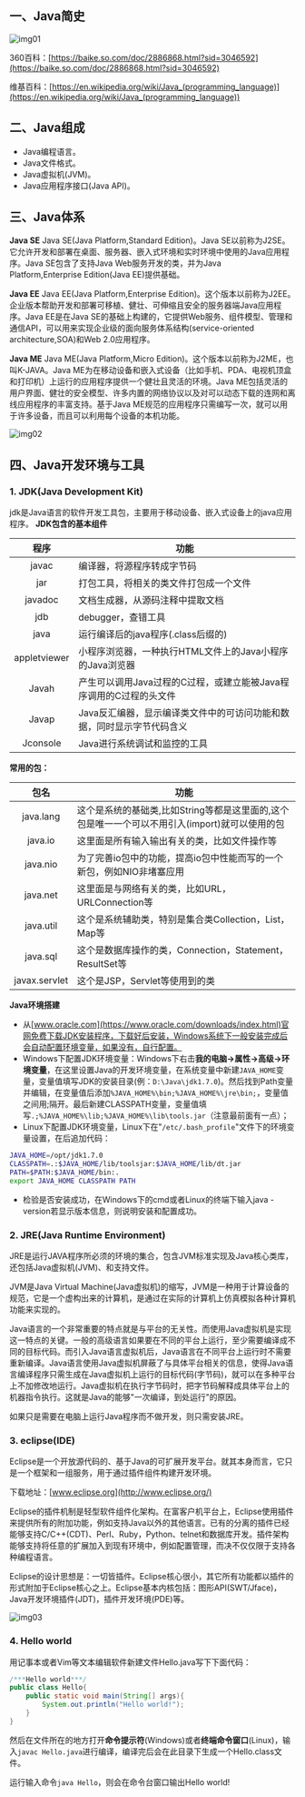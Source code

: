 ## 一、Java简史

![img01](../../images/javase/1001.jpg)

360百科：[https://baike.so.com/doc/2886868.html?sid=3046592](https://baike.so.com/doc/2886868.html?sid=3046592)

维基百科：[https://en.wikipedia.org/wiki/Java_(programming_language)](https://en.wikipedia.org/wiki/Java_(programming_language))

## 二、Java组成

- Java编程语言。
- Java文件格式。
- Java虚拟机(JVM)。
- Java应用程序接口(Java API)。

## 三、Java体系

**Java SE**
Java SE(Java Platform,Standard Edition)。Java SE以前称为J2SE。它允许开发和部署在桌面、服务器、嵌入式环境和实时环境中使用的Java应用程序。Java SE包含了支持Java Web服务开发的类，并为Java Platform,Enterprise Edition(Java EE)提供基础。

**Java EE**
Java EE(Java Platform,Enterprise Edition)。这个版本以前称为J2EE。企业版本帮助开发和部署可移植、健壮、可伸缩且安全的服务器端Java应用程序。Java EE是在Java SE的基础上构建的，它提供Web服务、组件模型、管理和通信API，可以用来实现企业级的面向服务体系结构(service-oriented architecture,SOA)和Web 2.0应用程序。

**Java ME**
Java ME(Java Platform,Micro Edition)。这个版本以前称为J2ME，也叫K-JAVA。Java ME为在移动设备和嵌入式设备（比如手机、PDA、电视机顶盒和打印机）上运行的应用程序提供一个健壮且灵活的环境。Java ME包括灵活的用户界面、健壮的安全模型、许多内置的网络协议以及对可以动态下载的连网和离线应用程序的丰富支持。基于Java ME规范的应用程序只需编写一次，就可以用于许多设备，而且可以利用每个设备的本机功能。

![img02](../../images/javase/1002.png)

## 四、Java开发环境与工具

### 1. JDK(Java Development Kit)

jdk是Java语言的软件开发工具包，主要用于移动设备、嵌入式设备上的java应用程序。
**JDK包含的基本组件**

|      程序      |                   功能                   |
| :----------: | ------------------------------------|
|    javac     |             编译器，将源程序转成字节码              |
|     jar      |          打包工具，将相关的类文件打包成一个文件           |
|   javadoc    |            文档生成器，从源码注释中提取文档            |
|     jdb      |             debugger，查错工具              |
|     java     |        运行编译后的java程序(.class后缀的)         |
| appletviewer |   小程序浏览器，一种执行HTML文件上的Java小程序的Java浏览器   |
|    Javah     | 产生可以调用Java过程的C过程，或建立能被Java程序调用的C过程的头文件 |
|    Javap     | Java反汇编器，显示编译类文件中的可访问功能和数据，同时显示字节代码含义  |
|   Jconsole   |            Java进行系统调试和监控的工具            |

**常用的包：**

|      包名       | 功能                                       |
| :-----------: | ---------------------------------------- |
|   java.lang   | 这个是系统的基础类,比如String等都是这里面的,这个包是唯一一个可以不用引入(import)就可以使用的包 |
|    java.io    | 这里面是所有输入输出有关的类，比如文件操作等                   |
|   java.nio    | 为了完善io包中的功能，提高io包中性能而写的一个新包，例如NIO非堵塞应用   |
|   java.net    | 这里面是与网络有关的类，比如URL，URLConnection等         |
|   java.util   | 这个是系统辅助类，特别是集合类Collection，List，Map等      |
|   java.sql    | 这个是数据库操作的类，Connection，Statement，ResultSet等 |
| javax.servlet | 这个是JSP，Servlet等使用到的类                     |

**Java环境搭建**

- 从[www.oracle.com](https://www.oracle.com/downloads/index.html)官网免费下载JDK安装程序，下载好后安装，Windows系统下一般安装完成后会自动配置环境变量，如果没有，自行配置。
- Windows下配置JDK环境变量：Windows下右击**我的电脑->属性->高级->环境变量**，在这里设置Java的开发环境变量，在系统变量中新建`JAVA_HOME`变量，变量值填写JDK的安装目录(例：`D:\Java\jdk1.7.0`)。然后找到Path变量并编辑，在变量值后添加`%JAVA_HOME%\bin;%JAVA_HOME%\jre\bin;`，变量值之间用;隔开。最后新建CLASSPATH变量，变量值填写`.;%JAVA_HOME%\lib;%JAVA_HOME%\lib\tools.jar`（注意最前面有一点）；
- Linux下配置JDK环境变量，Linux下在"`/etc/.bash_profile`"文件下的环境变量设置，在后追加代码：

```bash
JAVA_HOME=/opt/jdk1.7.0
CLASSPATH=.:$JAVA_HOME/lib/toolsjar:$JAVA_HOME/lib/dt.jar
PATH=$PATH:$JAVA_HOME/bin:.
export JAVA_HOME CLASSPATH PATH
```

- 检验是否安装成功，在Windows下的cmd或者Linux的终端下输入java -version若显示版本信息，则说明安装和配置成功。

### 2. JRE(Java Runtime Environment)

JRE是运行JAVA程序所必须的环境的集合，包含JVM标准实现及Java核心类库，还包括Java虚拟机(JVM)、和支持文件。

JVM是Java Virtual Machine(Java虚拟机)的缩写，JVM是一种用于计算设备的规范，它是一个虚构出来的计算机，是通过在实际的计算机上仿真模拟各种计算机功能来实现的。

Java语言的一个非常重要的特点就是与平台的无关性。而使用Java虚拟机是实现这一特点的关键。一般的高级语言如果要在不同的平台上运行，至少需要编译成不同的目标代码。而引入Java语言虚拟机后，Java语言在不同平台上运行时不需要重新编译。Java语言使用Java虚拟机屏蔽了与具体平台相关的信息，使得Java语言编译程序只需生成在Java虚拟机上运行的目标代码(字节码)，就可以在多种平台上不加修改地运行。Java虚拟机在执行字节码时，把字节码解释成具体平台上的机器指令执行。这就是Java的能够"一次编译，到处运行"的原因。

如果只是需要在电脑上运行Java程序而不做开发，则只需安装JRE。

### 3. eclipse(IDE)

Eclipse是一个开放源代码的、基于Java的可扩展开发平台。就其本身而言，它只是一个框架和一组服务，用于通过插件组件构建开发环境。

下载地址：[www.eclipse.org](http://www.eclipse.org/)

Eclipse的插件机制是轻型软件组件化架构。在富客户机平台上，Eclipse使用插件来提供所有的附加功能，例如支持Java以外的其他语言。已有的分离的插件已经能够支持C/C++(CDT)、Perl、Ruby，Python、telnet和数据库开发。插件架构能够支持将任意的扩展加入到现有环境中，例如配置管理，而决不仅仅限于支持各种编程语言。

Eclipse的设计思想是：一切皆插件。Eclipse核心很小，其它所有功能都以插件的形式附加于Eclipse核心之上。Eclipse基本内核包括：图形API(SWT/Jface)，Java开发环境插件(JDT)，插件开发环境(PDE)等。

![img03](../../images/javase/1003.png)

### 4. Hello world

用记事本或者Vim等文本编辑软件新建文件Hello.java写下下面代码：

```java
/***Hello world***/
public class Hello{
    public static void main(String[] args){
        System.out.println("Hello world!");
    }
}
```

然后在文件所在的地方打开**命令提示符**(Windows)或者**终端命令窗口**(Linux)，输入`javac Hello.java`进行编译，编译完后会在此目录下生成一个Hello.class文件。

运行输入命令`java Hello`，则会在命令台窗口输出Hello world!